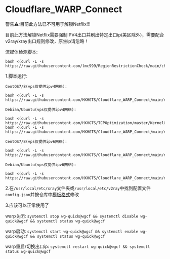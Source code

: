 # Cloudflare_WARP_Connect

警告⚠:目前此方法已不可用于解锁Netflix!!!

目前此方法解锁Netflix需要强制IPV4出口并刷出特定出口ip(美区除外)，需要配合v2ray/xray出口规则修改，原生ip请忽略！

流媒体检测脚本:
```
bash <(curl -L -s https://raw.githubusercontent.com/lmc999/RegionRestrictionCheck/main/check.sh)
```

1.脚本运行:

`CentOS7/8(vps仅提供ipv4网络):`
```
bash <(curl -L -s https://raw.githubusercontent.com/HXHGTS/Cloudflare_WARP_Connect/main/netflix_support.sh)
```

`Debian/Ubuntu(vps仅提供ipv4网络):`
```
bash <(curl -L -s https://raw.githubusercontent.com/HXHGTS/TCPOptimization/master/KernelUpdate_debian10.sh)
bash <(curl -L -s https://raw.githubusercontent.com/HXHGTS/Cloudflare_WARP_Connect/main/netflix_support_debian.sh)
```

`CentOS7/8(vps仅提供ipv6网络):`
```
bash <(curl -L -s https://raw.githubusercontent.com/HXHGTS/Cloudflare_WARP_Connect/main/netflix_support_ipv6.sh)
```

`Debian/Ubuntu(vps仅提供ipv6网络):`
```
bash <(curl -L -s https://raw.githubusercontent.com/HXHGTS/Cloudflare_WARP_Connect/main/netflix_support_debian_ipv6.sh)
```

2.在`/usr/local/etc/xray`文件夹或`/usr/local/etc/v2ray`中找到配置文件`config.json`并按仓库中[模板格式](https://raw.githubusercontent.com/HXHGTS/Cloudflare_WARP_Connect/main/config.json)修改

3.应该可以正常使用了

warp关闭:
`systemctl stop wg-quick@wgcf && systemctl disable wg-quick@wgcf && systemctl status wg-quick@wgcf`

warp启动:
`systemctl start wg-quick@wgcf && systemctl enable wg-quick@wgcf && systemctl status wg-quick@wgcf`

warp重启/切换出口ip:
`systemctl restart wg-quick@wgcf && systemctl status wg-quick@wgcf`

